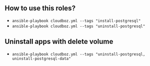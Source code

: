 ## How to use this roles?
- `ansible-playbook cloudboz.yml --tags "install-postgresql"`
- `ansible-playbook cloudboz.yml --tags "uninstall-postgresql"`

## Uninstall apps with delete volume
- `ansible-playbook cloudboz.yml --tags "uninstall-postgresql, uninstall-postgresql-data"`